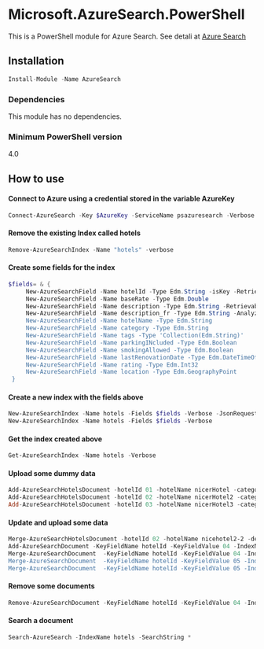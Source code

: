 # Microsoft.AzureSearch.PowerShell
This is a PowerShell module for Azure Search.
See detali at [Azure Search](https://azure.microsoft.com/en-us/services/search/)

## Installation
```C#
Install-Module -Name AzureSearch
```

### Dependencies
This module has no dependencies.

### Minimum PowerShell version
4.0

## How to use

#### Connect to Azure using a credential stored in the variable AzureKey
```powershell
Connect-AzureSearch -Key $AzureKey -ServiceName psazuresearch -Verbose
```

#### Remove the existing Index called hotels

```powershell
Remove-AzureSearchIndex -Name "hotels" -verbose
```

#### Create some fields for the index

```powershell
$fields= & {
     New-AzureSearchField -Name hotelId -Type Edm.String -isKey -Retrievable
     New-AzureSearchField -Name baseRate -Type Edm.Double
     New-AzureSearchField -Name description -Type Edm.String -Retrievable
     New-AzureSearchField -Name description_fr -Type Edm.String -Analyzer "fr
     New-AzureSearchField -Name hotelName -Type Edm.String
     New-AzureSearchField -Name category -Type Edm.String
     New-AzureSearchField -Name tags -Type 'Collection(Edm.String)'
     New-AzureSearchField -Name parkingINcluded -Type Edm.Boolean
     New-AzureSearchField -Name smokingAllowed -Type Edm.Boolean
     New-AzureSearchField -Name lastRenovationDate -Type Edm.DateTimeOffset
     New-AzureSearchField -Name rating -Type Edm.Int32
     New-AzureSearchField -Name location -Type Edm.GeographyPoint
 }
```
 
#### Create a new index with the fields above

```powershell
New-AzureSearchIndex -Name hotels -Fields $fields -Verbose -JsonRequest
New-AzureSearchIndex -Name hotels -Fields $fields -Verbose
```

#### Get the index created above

```powershell 
Get-AzureSearchIndex -Name hotels -Verbose
```

#### Upload some dummy data

```powershell
Add-AzureSearchHotelsDocument -hotelId 01 -hotelName nicerHotel -category business -description "very nice hotel" -rating 1 -
Add-AzureSearchHotelsDocument -hotelId 02 -hotelName nicerHotel2 -category business -description "very nice hotel2" -rating 2
Add-AzureSearchHotelsDocument -hotelId 03 -hotelName nicerHotel3 -category business -description "very nice hotel3" -rating 3
```

#### Update and upload some data

```powershell
Merge-AzureSearchHotelsDocument -hotelId 02 -hotelName nicehotel2-2 -description updated
Add-AzureSearchDocument -KeyFieldName hotelId -KeyFieldValue 04 -IndexName hotels -DocumentData @{description="Not VeryNice";
Merge-AzureSearchDocument  -KeyFieldName hotelId -KeyFieldValue 04 -IndexName hotels -DocumentData @{description="Not VeryNic
Merge-AzureSearchDocument  -KeyFieldName hotelId -KeyFieldValue 05 -IndexName hotels -MergeOrUpload -Verbose
Merge-AzureSearchDocument  -KeyFieldName hotelId -KeyFieldValue 05 -IndexName hotels -DocumentData @{description="Not VeryNic
```

#### Remove some documents

```powershell
Remove-AzureSearchDocument -KeyFieldName hotelId -KeyFieldValue 04 -IndexName hotels
```

#### Search a document

```powershell
Search-AzureSearch -IndexName hotels -SearchString *
```
